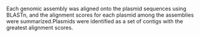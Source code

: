 Each genomic assembly was aligned onto the plasmid sequences using BLASTn, and the alignment scores for each plasmid among the assemblies were summarized.Plasmids were identified as a set of contigs with the greatest alignment scores. 
